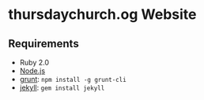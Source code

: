 # thursdaychurch.og Website

## Requirements

  * Ruby 2.0
  * [Node.js](http://nodejs.org)
  * [grunt](http://http://gruntjs.com/.org/): `npm install -g grunt-cli`
  * [jekyll](http://jekyllrb.com): `gem install jekyll`
